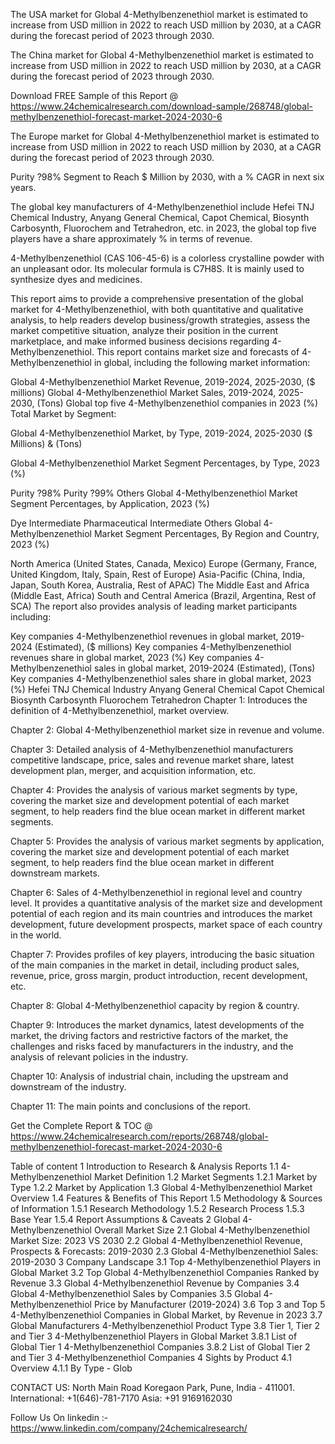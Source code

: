 The USA market for Global 4-Methylbenzenethiol market is estimated to increase from USD million in 2022 to reach USD million by 2030, at a CAGR during the forecast period of 2023 through 2030.

The China market for Global 4-Methylbenzenethiol market is estimated to increase from USD million in 2022 to reach USD million by 2030, at a CAGR during the forecast period of 2023 through 2030.

Download FREE Sample of this Report @ https://www.24chemicalresearch.com/download-sample/268748/global-methylbenzenethiol-forecast-market-2024-2030-6

The Europe market for Global 4-Methylbenzenethiol market is estimated to increase from USD million in 2022 to reach USD million by 2030, at a CAGR during the forecast period of 2023 through 2030.

Purity ?98% Segment to Reach $ Million by 2030, with a % CAGR in next six years.

The global key manufacturers of 4-Methylbenzenethiol include Hefei TNJ Chemical Industry, Anyang General Chemical, Capot Chemical, Biosynth Carbosynth, Fluorochem and Tetrahedron, etc. in 2023, the global top five players have a share approximately % in terms of revenue.

4-Methylbenzenethiol (CAS 106-45-6) is a colorless crystalline powder with an unpleasant odor. Its molecular formula is C7H8S. It is mainly used to synthesize dyes and medicines.

This report aims to provide a comprehensive presentation of the global market for 4-Methylbenzenethiol, with both quantitative and qualitative analysis, to help readers develop business/growth strategies, assess the market competitive situation, analyze their position in the current marketplace, and make informed business decisions regarding 4-Methylbenzenethiol. This report contains market size and forecasts of 4-Methylbenzenethiol in global, including the following market information:

Global 4-Methylbenzenethiol Market Revenue, 2019-2024, 2025-2030, ($ millions)
Global 4-Methylbenzenethiol Market Sales, 2019-2024, 2025-2030, (Tons)
Global top five 4-Methylbenzenethiol companies in 2023 (%)
Total Market by Segment:

Global 4-Methylbenzenethiol Market, by Type, 2019-2024, 2025-2030 ($ Millions) & (Tons)

Global 4-Methylbenzenethiol Market Segment Percentages, by Type, 2023 (%)

Purity ?98%
Purity ?99%
Others
Global 4-Methylbenzenethiol Market Segment Percentages, by Application, 2023 (%)

Dye Intermediate
Pharmaceutical Intermediate
Others
Global 4-Methylbenzenethiol Market Segment Percentages, By Region and Country, 2023 (%)

North America (United States, Canada, Mexico)
Europe (Germany, France, United Kingdom, Italy, Spain, Rest of Europe)
Asia-Pacific (China, India, Japan, South Korea, Australia, Rest of APAC)
The Middle East and Africa (Middle East, Africa)
South and Central America (Brazil, Argentina, Rest of SCA)
The report also provides analysis of leading market participants including:

Key companies 4-Methylbenzenethiol revenues in global market, 2019-2024 (Estimated), ($ millions)
Key companies 4-Methylbenzenethiol revenues share in global market, 2023 (%)
Key companies 4-Methylbenzenethiol sales in global market, 2019-2024 (Estimated), (Tons)
Key companies 4-Methylbenzenethiol sales share in global market, 2023 (%)
Hefei TNJ Chemical Industry
Anyang General Chemical
Capot Chemical
Biosynth Carbosynth
Fluorochem
Tetrahedron
Chapter 1: Introduces the definition of 4-Methylbenzenethiol, market overview.

Chapter 2: Global 4-Methylbenzenethiol market size in revenue and volume.

Chapter 3: Detailed analysis of 4-Methylbenzenethiol manufacturers competitive landscape, price, sales and revenue market share, latest development plan, merger, and acquisition information, etc.

Chapter 4: Provides the analysis of various market segments by type, covering the market size and development potential of each market segment, to help readers find the blue ocean market in different market segments.

Chapter 5: Provides the analysis of various market segments by application, covering the market size and development potential of each market segment, to help readers find the blue ocean market in different downstream markets.

Chapter 6: Sales of 4-Methylbenzenethiol in regional level and country level. It provides a quantitative analysis of the market size and development potential of each region and its main countries and introduces the market development, future development prospects, market space of each country in the world.

Chapter 7: Provides profiles of key players, introducing the basic situation of the main companies in the market in detail, including product sales, revenue, price, gross margin, product introduction, recent development, etc.

Chapter 8: Global 4-Methylbenzenethiol capacity by region & country.

Chapter 9: Introduces the market dynamics, latest developments of the market, the driving factors and restrictive factors of the market, the challenges and risks faced by manufacturers in the industry, and the analysis of relevant policies in the industry.

Chapter 10: Analysis of industrial chain, including the upstream and downstream of the industry.

Chapter 11: The main points and conclusions of the report.

Get the Complete Report & TOC @ https://www.24chemicalresearch.com/reports/268748/global-methylbenzenethiol-forecast-market-2024-2030-6

Table of content
1 Introduction to Research & Analysis Reports
1.1 4-Methylbenzenethiol Market Definition
1.2 Market Segments
1.2.1 Market by Type
1.2.2 Market by Application
1.3 Global 4-Methylbenzenethiol Market Overview
1.4 Features & Benefits of This Report
1.5 Methodology & Sources of Information
1.5.1 Research Methodology
1.5.2 Research Process
1.5.3 Base Year
1.5.4 Report Assumptions & Caveats
2 Global 4-Methylbenzenethiol Overall Market Size
2.1 Global 4-Methylbenzenethiol Market Size: 2023 VS 2030
2.2 Global 4-Methylbenzenethiol Revenue, Prospects & Forecasts: 2019-2030
2.3 Global 4-Methylbenzenethiol Sales: 2019-2030
3 Company Landscape
3.1 Top 4-Methylbenzenethiol Players in Global Market
3.2 Top Global 4-Methylbenzenethiol Companies Ranked by Revenue
3.3 Global 4-Methylbenzenethiol Revenue by Companies
3.4 Global 4-Methylbenzenethiol Sales by Companies
3.5 Global 4-Methylbenzenethiol Price by Manufacturer (2019-2024)
3.6 Top 3 and Top 5 4-Methylbenzenethiol Companies in Global Market, by Revenue in 2023
3.7 Global Manufacturers 4-Methylbenzenethiol Product Type
3.8 Tier 1, Tier 2 and Tier 3 4-Methylbenzenethiol Players in Global Market
3.8.1 List of Global Tier 1 4-Methylbenzenethiol Companies
3.8.2 List of Global Tier 2 and Tier 3 4-Methylbenzenethiol Companies
4 Sights by Product
4.1 Overview
4.1.1 By Type - Glob

CONTACT US:
North Main Road Koregaon Park, Pune, India - 411001.
International: +1(646)-781-7170
Asia: +91 9169162030

Follow Us On linkedin :- https://www.linkedin.com/company/24chemicalresearch/
